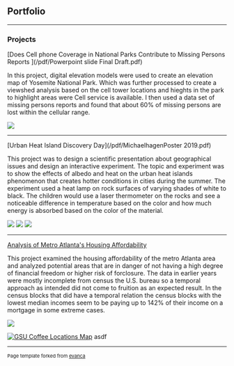 ## Portfolio

---

### Projects

[Does Cell phone Coverage in National Parks Contribute to Missing Persons Reports ](/pdf/Powerpoint slide Final Draft.pdf)

In this project, digital elevation models were used to create an elevation map of Yosemite National Park. Which was further processed to create a viewshed analysis based on the cell tower locations and hieghts in the park to highlight areas were Cell service is available. I then used a data set of missing persons reports and found that about 60% of missing persons are lost within the cellular range. 

<img src="images/Maps4Cell.jpg"/>  

---

[Urban Heat Island Discovery Day](/pdf/MichaelhagenPoster 2019.pdf)

This project was to design a scientific presentation about geographical issues and design an interactive experiment. The topic and experiment was to show the effects of albedo and heat on the urban heat islands phenomenon that creates hotter conditions in cities during the summer. The experiment used a heat lamp on rock surfaces of varying shades of white to black. The children would use a laser thermometer on the rocks and see a noticeable difference in temperature based on the color and how much energy is absorbed based on the color of the material. 

<img src="images/Project2.jpg"/>
<img src="images/20190316_125606.jpg"/> 
<img src="pdf/20190316_133952.jpg"/> 

---

[Analysis of Metro Atlanta's Housing Affordability](https://storymaps.arcgis.com/stories/334cbbcecc704f0a93b367694f5bb06f)

This project examined the housing affordability of the metro Atlanta area and analyzed potential areas that are in danger of not having a high degree of financial freedom or higher risk of forclosure. The data in earlier years were mostly incomplete from census the U.S. bureau so a temporal approach as intended did not come to fruition as an expected result. In the census blocks that did have a temporal relation the census blocks with the lowest median incomes seem to be paying up to 142% of their income on a mortgage in some extreme cases.    

<img src="images/Mortgage rates.jpg"/>  


[![GSU Coffee Locations Map](images/Clip.png)]([http://example.com/](https://services.arcgis.com/3xOwF6p0r7IHIjfn/arcgis/rest/services/Shapefiles/FeatureServer))
asdf


---
<p style="font-size:11px">Page template forked from <a href="https://github.com/evanca/quick-portfolio">evanca</a></p>
<!-- Remove above link if you don't want to attibute -->

